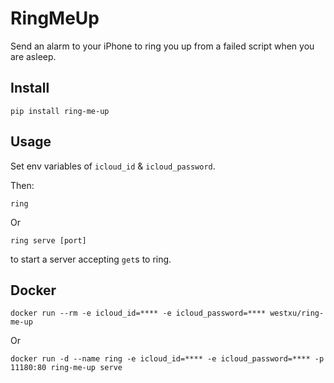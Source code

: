 # RingMeUp

Send an alarm to your iPhone to ring you up from a failed script when you are asleep.

## Install

`pip install ring-me-up`

## Usage

Set env variables of `icloud_id` & `icloud_password`.

Then:

```
ring
```

Or

```
ring serve [port]
```

to start a server accepting `get`s to ring.

## Docker

```
docker run --rm -e icloud_id=**** -e icloud_password=**** westxu/ring-me-up
```

Or

```
docker run -d --name ring -e icloud_id=**** -e icloud_password=**** -p 11180:80 ring-me-up serve
```
